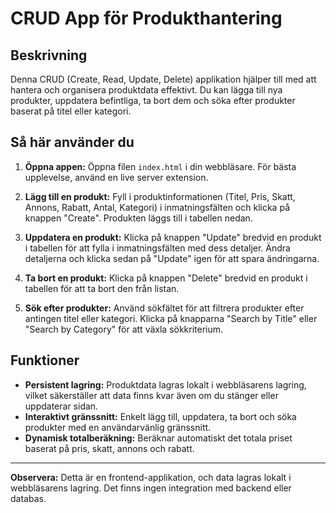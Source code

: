 # CRUD App för Produkthantering

## Beskrivning
Denna CRUD (Create, Read, Update, Delete) applikation hjälper till med att hantera och organisera produktdata effektivt. Du kan lägga till nya produkter, uppdatera befintliga, ta bort dem och söka efter produkter baserat på titel eller kategori.

## Så här använder du

1. **Öppna appen:** Öppna filen `index.html` i din webbläsare. För bästa upplevelse, använd en live server extension.

2. **Lägg till en produkt:** Fyll i produktinformationen (Titel, Pris, Skatt, Annons, Rabatt, Antal, Kategori) i inmatningsfälten och klicka på knappen "Create". Produkten läggs till i tabellen nedan.

3. **Uppdatera en produkt:** Klicka på knappen "Update" bredvid en produkt i tabellen för att fylla i inmatningsfälten med dess detaljer. Ändra detaljerna och klicka sedan på "Update" igen för att spara ändringarna.

4. **Ta bort en produkt:** Klicka på knappen "Delete" bredvid en produkt i tabellen för att ta bort den från listan.

5. **Sök efter produkter:** Använd sökfältet för att filtrera produkter efter antingen titel eller kategori. Klicka på knapparna "Search by Title" eller "Search by Category" för att växla sökkriterium.

## Funktioner
- **Persistent lagring:** Produktdata lagras lokalt i webbläsarens lagring, vilket säkerställer att data finns kvar även om du stänger eller uppdaterar sidan.
- **Interaktivt gränssnitt:** Enkelt lägg till, uppdatera, ta bort och söka produkter med en användarvänlig gränssnitt.
- **Dynamisk totalberäkning:** Beräknar automatiskt det totala priset baserat på pris, skatt, annons och rabatt.

---

**Observera:** Detta är en frontend-applikation, och data lagras lokalt i webbläsarens lagring. Det finns ingen integration med backend eller databas.

